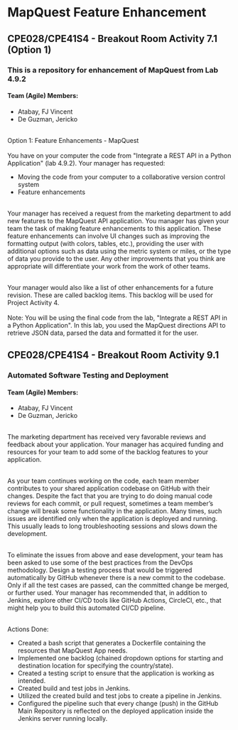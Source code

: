 #  MapQuest Feature Enhancement
## CPE028/CPE41S4 - Breakout Room Activity 7.1 (Option 1)
### This is a repository for enhancement of MapQuest from Lab 4.9.2

#### Team (Agile) Members:
* Atabay, FJ Vincent
* De Guzman, Jericko

<br>Option 1: Feature Enhancements - MapQuest</br>
<br>You have on your computer the code from "Integrate a REST API in a Python Application" (lab 4.9.2). Your manager has requested:</br>
* Moving the code from your computer to a collaborative version control system
* Feature enhancements

<br>Your manager has received a request from the marketing department to add new features to the MapQuest API application. You manager has given your team the task of making feature enhancements to this application. These feature enhancements can involve UI changes such as improving the formatting output (with colors, tables, etc.), providing the user with additional options such as data using the metric system or miles, or the type of data you provide to the user. Any other improvements that you think are appropriate will differentiate your work from the work of other teams.</br>

<br>
Your manager would also like a list of other enhancements for a future revision. These are called backlog items. This backlog will be used for Project Activity 4.
</br>

<br>
Note: You will be using the final code from the lab, "Integrate a REST API in a Python Application". In this lab, you used the MapQuest directions API to retrieve JSON data, parsed the data and formatted it for the user.
</br>

## CPE028/CPE41S4 - Breakout Room Activity 9.1
###  Automated Software Testing and Deployment

#### Team (Agile) Members:
* Atabay, FJ Vincent
* De Guzman, Jericko

<br>The marketing department has received very favorable reviews and feedback about your application. Your manager has acquired funding and resources for your team to add some of the backlog features to your application.</br>

<br>As your team continues working on the code, each team member contributes to your shared application codebase on GitHub with their changes. Despite the fact that you are trying to do doing manual code reviews for each commit, or pull request, sometimes a team member’s change will break some functionality in the application. Many times, such issues are identified only when the application is deployed and running. This usually leads to long troubleshooting sessions and slows down the development.</br>

<br>To eliminate the issues from above and ease development, your team has been asked to use some of the best practices from the DevOps methodology. Design a testing process that would be triggered automatically by GitHub whenever there is a new commit to the codebase. Only if all the test cases are passed, can the committed change be merged, or further used. Your manager has recommended that, in addition to Jenkins, explore other CI/CD tools like GitHub Actions, CircleCI, etc., that might help you to build this automated CI/CD pipeline.</br>

<br>Actions Done:</br>
* Created a bash script that generates a Dockerfile containing the resources that MapQuest App needs.
* Implemented one backlog (chained dropdown options for starting and destination location for specifying the country/state).
* Created a testing script to ensure that the application is working as intended.
* Created build and test jobs in Jenkins.
* Utilized the created build and test jobs to create a pipeline in Jenkins.
* Configured the pipeline such that every change (push) in the GitHub Main Repository is reflected on the deployed application inside the Jenkins server running locally.
